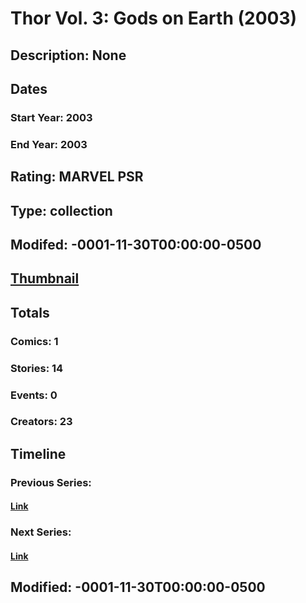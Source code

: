 # Thor Vol. 3: Gods on Earth (2003)
## Description: None
## Dates
### Start Year: 2003
### End Year: 2003
## Rating: MARVEL PSR
## Type: collection
## Modifed: -0001-11-30T00:00:00-0500
## [Thumbnail](http://i.annihil.us/u/prod/marvel/i/mg/e/b0/4bb7d0fcd1a08.jpg)
## Totals
### Comics: 1
### Stories: 14
### Events: 0
### Creators: 23
## Timeline
### Previous Series: 
#### [Link]()
### Next Series: 
#### [Link]()
## Modified: -0001-11-30T00:00:00-0500